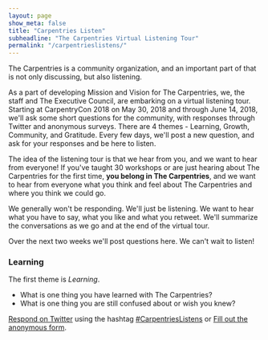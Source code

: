 ```yaml
---
layout: page
show_meta: false
title: "Carpentries Listen"
subheadline: "The Carpentries Virtual Listening Tour"
permalink: "/carpentrieslistens/"
---
```


The Carpentries is a community organization, and an important part of that is not only discussing, but also listening.

As a part of developing Mission and Vision for The Carpentries, we, the staff and The Executive Council, are embarking on 
a virtual listening tour. Starting at CarpentryCon 2018 on May 30, 2018 and through June 14, 2018, we'll ask some short 
questions for the community, with responses through Twitter and anonymous surveys. There are 4 themes - Learning, Growth, 
Community, and Gratitude. Every few days, we'll post a new question, and ask for your responses
and be here to listen.

The idea of the listening tour is that we hear from you, and we want to hear from everyone! If you've taught 30 workshops or
are just hearing about The Carpentries for the first time, **you belong in The Carpentries**, and we want to hear from everyone
what you think and feel about The Carpentries and where you think we could go.

We generally won't be responding. We'll just be listening. We want to hear what you have to say, what you like and what you retweet. 
We'll summarize the conversations as we go and at the end of the virtual tour.

Over the next two weeks we'll post questions here. We can't wait to listen!

### Learning

The first theme is *Learning*.

- What is one thing you have learned with The Carpentries?
- What is one thing you are still confused about or wish you knew?

[Respond on Twitter](https://twitter.com/thecarpentries) using the hashtag [#CarpentriesListens](https://twitter.com/search?f=tweets&q=%23carpentrieslistens) or 
[Fill out the anonymous form](https://carpentries.typeform.com/to/EpISXB).
